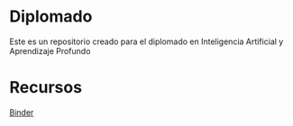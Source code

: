 # Diplomado
Este es un repositorio creado para el diplomado en Inteligencia Artificial y Aprendizaje Profundo

# Recursos

[Binder]()

